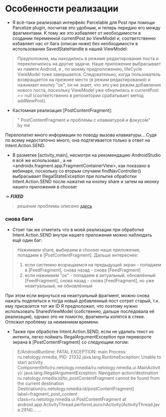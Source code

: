 # Особенности реализации

* Я всё-таки реализовал интерфейс Parcelable для Post при помощи Parcelize plugin, посчитав это
  удобным, и теперь передаю его между фрагментами. К тому же это избавляет от необходимости в
  создании переменной currentPost во ViewModel и, соответственно избавляет нас от бага (описан ниже)
  без необходимости в использовании SavedStateHandle в нашей ViewModel:

> Предположим, мы находились в режиме редактирования поста и переключились на другие задачи. Наше приложение выбрасывает из памяти Android, и , по моему предположению, lifeCycle ViewModel тоже завершается. Следовательно, когда пользователь возвращается на прежнее место (в режим редактирования) и нажимает кнопку "ок", он не знает, что это уже режим добавления нового поста, поскольку ViewModel уже обнулилась и currentPost == null (соответственно в репозитории срабатывает метод addNewPost).

* Кастомная реализация [PostContentFragment]:

> " PostContentFragment и проблемы с клавиатурой и фокусом"  
> by me

Перелопатил много информации по поводу вызова клавиатуры... Судя по всему недостаточно много, она
подтягивается только в ответ на Intent.Action.SEND.

* В разметке [activity_main], несмотря на рекомендацию AndroidStudio я всё же использовал
  <fragment >, а не <androidx.fragment.app.FragmentContainerView>, как показано в вебинаре,
  поскольку со вторым случаем findNavController() выбрасывает IllegalStateException при попытке
  обработки Intent.Action.SEND после нажатия на кнопку share и затем на иконку нашего приложения в
  chooser

-> ***FIXED***
> *решение проблемы описано [здесь](https://stackoverflow.com/a/59275182)*

### снова баги

* Стоит так же отметить что в моей реализации при обработке Intent.Action.SEND внутри нашего
  приложения можно наблюдать ещё один баг:

> Нажимаем share, выбираем в chooser наше приложение, попадаем в [PostContentFragment]. Дальше интереснее:
> 1) если системно возращаемся на предыдущий экран - попадаем в [FeedFragment], снова назад - снова [FeedFragment]
> 2) если нажимаем "ок" - попадаем в актуальный, обновлённый [FeedFragment], снова назад - снова [FeedFragment], но уже неактуальный, не обновлённый

При этом если вернуться на неактуальный фрагмент, можно снова нажать поделиться и тогда новый
добавленный пост сотрет старый, т.к. ему присвоится тот же ID Я предположил, что поэтому нужно
использовать SharedViewModel (собственно, дальше последовала её реализация), однако это не помогло,
фрагменты копятся в стеке. Отложил проблему за неимением времени.

* Также при обработке Intent.Action.SEND, если не удалить текст из интента, легко поймать
  IllegalArgumentException при перевороте экрана в [PostContentFragment] со следующим логом:

> E/AndroidRuntime: FATAL EXCEPTION: main Process: ru.netology.nmedia, PID: 21332 java.lang.RuntimeException: Unable to start activity ComponentInfo{ru.netology.nmedia/ru.netology.nmedia.ui.MainActivity}: java.lang.IllegalArgumentException: Navigation action/destination ru.netology.nmedia:id/to_postContentFragment cannot be found from the current destination Destination(ru.netology.nmedia:id/postContentFragment) label=fragment_post_content class=ru.netology.nmedia.ui.PostContentFragment at android.app.ActivityThread.performLaunchActivity(ActivityThread.java:2914)... ...